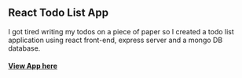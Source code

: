 ## React Todo List App

I got tired writing my todos on a piece of paper so I created a todo list application using react front-end, express server and a mongo DB database. 

#### [View App here](https://react-js-todolist.herokuapp.com)

